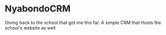 # NyabondoCRM
Giving back to the school that got me this far. A simple CRM that Hosts the school's website as well
